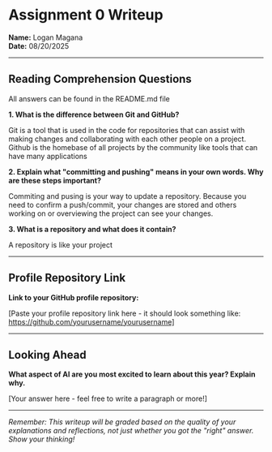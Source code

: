 # Assignment 0 Writeup

**Name:** Logan Magana  
**Date:** 08/20/2025

---

## Reading Comprehension Questions
All answers can be found in the README.md file

**1. What is the difference between Git and GitHub?**

Git is a tool that is used in the code for repositories that can assist with making changes and collaborating with each other people on a project.
Github is the homebase of all projects by the community like tools that can have many applications 

**2. Explain what "committing and pushing" means in your own words. Why are these steps important?**

Commiting and pusing is your way to update a repository. Because you need to confirm a push/commit, your changes are stored and others working on or overviewing the project can see your changes.

**3. What is a repository and what does it contain?**

A repository is like your project 

---

## Profile Repository Link

**Link to your GitHub profile repository:** 

[Paste your profile repository link here - it should look something like: https://github.com/yourusername/yourusername]

---

## Looking Ahead

**What aspect of AI are you most excited to learn about this year? Explain why.**

[Your answer here - feel free to write a paragraph or more!]

---

*Remember: This writeup will be graded based on the quality of your explanations and reflections, not just whether you got the "right" answer. Show your thinking!*
